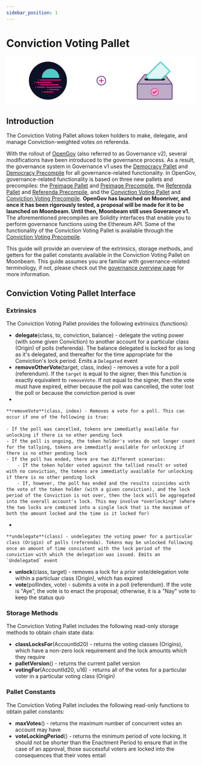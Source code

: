 ```yaml
---
sidebar_position: 1
---
```


# Conviction Voting Pallet


![img/conviction-voting-banner.png](img/conviction-voting-banner.png)

## Introduction

The Conviction Voting Pallet allows token holders to make, delegate, and manage Conviction-weighted votes on referenda.

With the rollout of [OpenGov](https://docs.moonbeam.network/learn/features/governance/#opengov) (also referred to as Governance v2), several modifications have been introduced to the governance process. As a result, the governance system in Governance v1 uses the [Democracy Pallet](https://docs.moonbeam.network/builders/pallets-precompiles/pallets/democracy) and [Democracy Precompile](https://docs.moonbeam.network/builders/pallets-precompiles/precompiles/democracy) for all governance-related functionality. In OpenGov, governance-related functionality is based on three new pallets and precompiles: the [Preimage Pallet](https://docs.moonbeam.network/builders/pallets-precompiles/pallets/preimage) and [Preimage Precompile](https://docs.moonbeam.network/builders/pallets-precompiles/precompiles/preimage), the [Referenda Pallet](https://docs.moonbeam.network/builders/pallets-precompiles/pallets/referenda) and [Referenda Precompile](https://docs.moonbeam.network/builders/pallets-precompiles/precompiles/referenda), and the [Conviction Voting Pallet](https://docs.moonbeam.network/builders/pallets-precompiles/pallets/conviction-voting) and [Conviction Voting Precompile](https://docs.moonbeam.network/builders/pallets-precompiles/precompiles/conviction-voting). **OpenGov has launched on Moonriver, and once it has been rigorously tested, a proposal will be made for it to be launched on Moonbeam. Until then, Moonbeam still uses Goverance v1.** The aforementioned precompiles are Solidity interfaces that enable you to perform governance functions using the Ethereum API. Some of the functionality of the Conviction Voting Pallet is available through the [Conviction Voting Precompile](https://docs.moonbeam.network/builders/pallets-precompiles/precompiles/conviction-voting).

This guide will provide an overview of the extrinsics, storage methods, and getters for the pallet constants available in the Conviction Voting Pallet on Moonbeam. This guide assumes you are familiar with governance-related terminology, if not, please check out the [governance overview page](https://docs.moonbeam.network/learn/features/governance/#opengov) for more information.

## Conviction Voting Pallet Interface

### Extrinsics

The Conviction Voting Pallet provides the following extrinsics (functions):

- **delegate**(class, to, conviction, balance) - delegate the voting power (with some given Conviction) to another account for a particular class (Origin) of polls (referenda). The balance delegated is locked for as long as it's delegated, and thereafter for the time appropriate for the Conviction's lock period. Emits a `Delegated` event
- **removeOtherVote**(target, class, index) - removes a vote for a poll (referendum). If the `target` is equal to the signer, then this function is exactly equivalent to `removeVote`. If not equal to the signer, then the vote must have expired, either because the poll was cancelled, the voter lost the poll or because the conviction period is over
- 
    
    **removeVote**(class, index) - Removes a vote for a poll. This can occur if one of the following is true:
    
    - If the poll was cancelled, tokens are immediatly available for unlocking if there is no other pending lock
    - If the poll is ongoing, the token holder's votes do not longer count for the tallying, tokens are immediatly available for unlocking if there is no other pending lock
    - If the poll has ended, there are two different scenarios:
        - If the token holder voted against the tallied result or voted with no conviction, the tokens are immediatly available for unlocking if there is no other pending lock
        - If, however, the poll has ended and the results coincides with the vote of the token holder (with a given conviction), and the lock period of the Conviction is not over, then the lock will be aggregated into the overall account's lock. This may involve *overlocking* (where the two locks are combined into a single lock that is the maximum of both the amount locked and the time is it locked for)
- 
    
    **undelegate**(class) - undelegates the voting power for a particular class (Origin) of polls (referenda). Tokens may be unlocked following once an amount of time consistent with the lock period of the conviction with which the delegation was issued. Emits an `Undelegated` event
    
- **unlock**(class, target) - removes a lock for a prior vote/delegation vote within a particluar class (Origin), which has expired
- **vote**(pollIndex, vote) - submits a vote in a poll (referendum). If the vote is "Aye", the vote is to enact the proposal; otherwise, it is a "Nay" vote to keep the status quo

### Storage Methods

The Conviction Voting Pallet includes the following read-only storage methods to obtain chain state data:

- **classLocksFor**(AccountId20) - returns the voting classes (Origins), which have a non-zero lock requirement and the lock amounts which they require
- **palletVersion**() - returns the current pallet version
- **votingFor**(AccountId20, u16) - returns all of the votes for a particular voter in a particular voting class (Origin)

### Pallet Constants

The Conviction Voting Pallet includes the following read-only functions to obtain pallet constants:

- **maxVotes**() - returns the maximum number of concurrent votes an account may have
- **voteLockingPeriod**() - returns the minimum period of vote locking. It should not be shorter than the Enactment Period to ensure that in the case of an approval, those successful voters are locked into the consequences that their votes entail